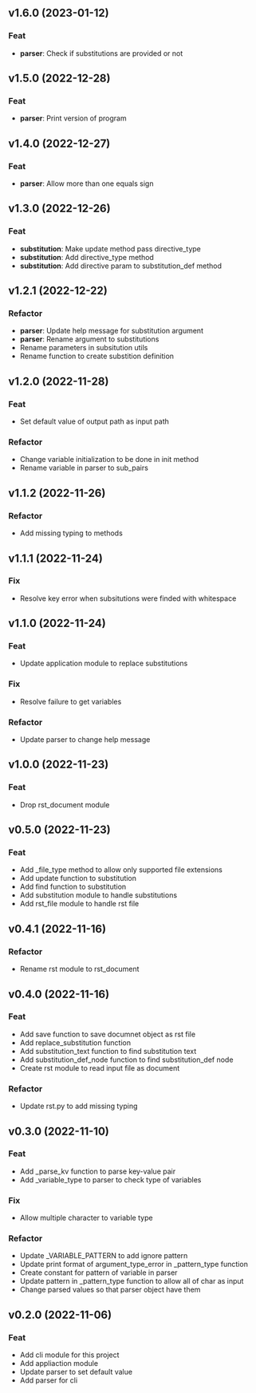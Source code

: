 ## v1.6.0 (2023-01-12)

### Feat

- **parser**: Check if substitutions are provided or not

## v1.5.0 (2022-12-28)

### Feat

- **parser**: Print version of program

## v1.4.0 (2022-12-27)

### Feat

- **parser**: Allow more than one equals sign

## v1.3.0 (2022-12-26)

### Feat

- **substitution**: Make update method pass directive_type
- **substitution**: Add directive_type method
- **substitution**: Add directive param to substitution_def method

## v1.2.1 (2022-12-22)

### Refactor

- **parser**: Update help message for substitution argument
- **parser**: Rename argument to substitutions
- Rename parameters in subsitution utils
- Rename function to create substition definition

## v1.2.0 (2022-11-28)

### Feat

- Set default value of output path as input path

### Refactor

- Change variable initialization to be done in init method
- Rename variable in parser to sub_pairs

## v1.1.2 (2022-11-26)

### Refactor

- Add missing typing to methods

## v1.1.1 (2022-11-24)

### Fix

- Resolve key error when subsitutions were finded with whitespace

## v1.1.0 (2022-11-24)

### Feat

- Update application module to replace substitutions

### Fix

- Resolve failure to get variables

### Refactor

- Update parser to change help message

## v1.0.0 (2022-11-23)

### Feat

- Drop rst_document module

## v0.5.0 (2022-11-23)

### Feat

- Add _file_type method to allow only supported file extensions
- Add update function to substitution
- Add find function to substitution
- Add substitution module to handle substitutions
- Add rst_file module to handle rst file

## v0.4.1 (2022-11-16)

### Refactor

- Rename rst module to rst_document

## v0.4.0 (2022-11-16)

### Feat

- Add save function to save documnet object as rst file
- Add replace_substitution function
- Add substitution_text function to find substitution text
- Add substitution_def_node function to find substitution_def node
- Create rst module to read input file as document

### Refactor

- Update rst.py to add missing typing

## v0.3.0 (2022-11-10)

### Feat

- Add _parse_kv function to parse key-value pair
- Add _variable_type to parser to check type of variables

### Fix

- Allow multiple character to variable type

### Refactor

- Update _VARIABLE_PATTERN to add ignore pattern
- Update print format of argument_type_error in _pattern_type function
- Create constant for pattern of variable in parser
- Update pattern in _pattern_type function to allow all of char as input
- Change parsed values so that parser object have them

## v0.2.0 (2022-11-06)

### Feat

- Add cli module for this project
- Add appliaction module
- Update parser to set default value
- Add parser for cli
